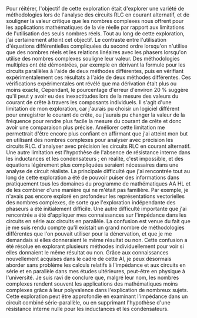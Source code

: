 Pour réitérer, l'objectif de cette exploration était d'explorer une variété de méthodologies lors de l'analyse des circuits RLC en courant alternatif, et de souligner la valeur critique que les nombres complexes nous offrent pour les applications mathématiques de la vie réelle par rapport aux limitations de l'utilisation des seuls nombres réels. Tout au long de cette exploration, j'ai certainement atteint cet objectif. Le contraste entre l'utilisation d'équations différentielles compliquées du second ordre lorsqu'on n'utilise que des nombres réels et les relations linéaires avec les phasers lorsqu'on utilise des nombres complexes souligne leur valeur. Des méthodologies multiples ont été démontrées, par exemple en dérivant la formule pour les circuits parallèles à l'aide de deux méthodes différentes, puis en vérifiant expérimentalement ces résultats à l'aide de deux méthodes différentes.
Ces vérifications expérimentales ont révélé que ma dérivation était plus ou moins exacte,
Cependant, le pourcentage d'erreur d'environ 20 % suggère qu'il peut y avoir eu des inexactitudes lors de la mesure des valeurs du courant de crête à travers les composants individuels. Il s'agit d'une limitation de mon exploration, car j'aurais pu choisir un logiciel différent pour enregistrer le courant de crête, ou j'aurais pu changer la valeur de la fréquence pour rendre plus facile la mesure du courant de crête et donc avoir une comparaison plus précise. Améliorer cette limitation me permettrait d'être encore plus confiant en affirmant que j'ai atteint mon but en utilisant des nombres complexes pour analyser avec précision les circuits RLC.
d'analyser avec précision les circuits RLC en courant alternatif. Une autre limitation est l'hypothèse de l'absence de résistance interne dans les inductances et les condensateurs ; en réalité, c'est impossible, et des équations légèrement plus compliquées seraient nécessaires dans une analyse de circuit réaliste.
La principale difficulté que j'ai rencontrée tout au long de cette exploration a été de pouvoir puiser des informations dans pratiquement tous les domaines du programme de mathématiques AA HL et de les combiner d'une manière qui ne m'était pas familière. Par exemple, je n'avais pas encore exploré en profondeur les représentations vectorielles des nombres complexes, de sorte que l'exploration indépendante des phaseurs a été initialement difficile. Une autre difficulté importante que j'ai rencontrée a été d'appliquer mes connaissances sur l'impédance dans les circuits en série aux circuits en parallèle. La confusion est venue du fait que je me suis rendu compte qu'il existait un grand nombre de méthodologies différentes que l'on pouvait utiliser pour la dénervation, et que je me demandais si elles donneraient le même résultat ou non. Cette confusion a été résolue en explorant plusieurs méthodes individuellement pour voir si elles donnaient le même résultat ou non.
Grâce aux connaissances nouvellement acquises dans le cadre de cette AI, je peux désormais aborder sans problème les calculs relatifs à l'impédance et aux circuits en série et en parallèle dans mes études ultérieures, peut-être en physique à l'université. Je suis ravi de conclure que, malgré leur nom, les nombres complexes rendent souvent les applications des mathématiques moins complexes grâce à leur polyvalence dans l'explication de nombreux sujets. 
Cette exploration peut être approfondie en examinant l'impédance dans un circuit combiné série-parallèle, ou en supprimant l'hypothèse d'une résistance interne nulle pour les inductances et les condensateurs.